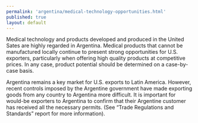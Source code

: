 ```yaml
--- 
permalink: 'argentina/medical-technology-opportunities.html' 
published: true 
layout: default
---
```

Medical technology and products developed and produced in the United Sates are highly regarded in Argentina. Medical products that cannot be manufactured locally continue to present strong opportunities for U.S. exporters, particularly when offering high quality products at competitive prices. In any case, product potential should be determined on a case-by-case basis.

Argentina remains a key market for U.S. exports to Latin America. However, recent controls imposed by the Argentine government have made exporting goods from any country to Argentina more difficult. It is important for would-be exporters to Argentina to confirm that their Argentine customer has received all the necessary permits. (See “Trade Regulations and Standards” report for more information).
